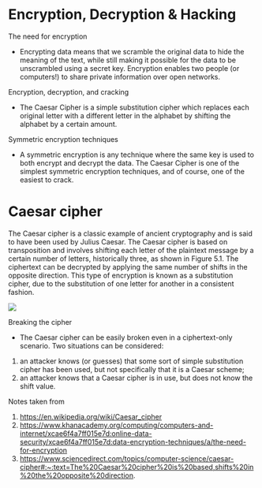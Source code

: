 # Encryption, Decryption & Hacking

The need for encryption
- Encrypting data means that we scramble the original data to hide the meaning of the text, while still making it possible for the data to be unscrambled using a secret key.
Encryption enables two people (or computers!) to share private information over open networks.

Encryption, decryption, and cracking
- The Caesar Cipher is a simple substitution cipher which replaces each original letter with a different letter in the alphabet by shifting the alphabet by a certain amount.

Symmetric encryption techniques
- A symmetric encryption is any technique where the same key is used to both encrypt and decrypt the data. The Caesar Cipher is one of the simplest symmetric encryption techniques, and of course, one of the easiest to crack.

# Caesar cipher


The Caesar cipher is a classic example of ancient cryptography and is said to have been used by Julius Caesar. The Caesar cipher is based on transposition and involves shifting each letter of the plaintext message by a certain number of letters, historically three, as shown in Figure 5.1. The ciphertext can be decrypted by applying the same number of shifts in the opposite direction. This type of encryption is known as a substitution cipher, due to the substitution of one letter for another in a consistent fashion.

![](https://ars.els-cdn.com/content/image/3-s2.0-B9780128007440000051-f05-01-9780128007440.jpg)

Breaking the cipher
- The Caesar cipher can be easily broken even in a ciphertext-only scenario. Two situations can be considered:

1. an attacker knows (or guesses) that some sort of simple substitution cipher has been used, but not specifically that it is a Caesar scheme;
2. an attacker knows that a Caesar cipher is in use, but does not know the shift value.

Notes taken from
1. https://en.wikipedia.org/wiki/Caesar_cipher
2. https://www.khanacademy.org/computing/computers-and-internet/xcae6f4a7ff015e7d:online-data-security/xcae6f4a7ff015e7d:data-encryption-techniques/a/the-need-for-encryption
3. https://www.sciencedirect.com/topics/computer-science/caesar-cipher#:~:text=The%20Caesar%20cipher%20is%20based,shifts%20in%20the%20opposite%20direction.